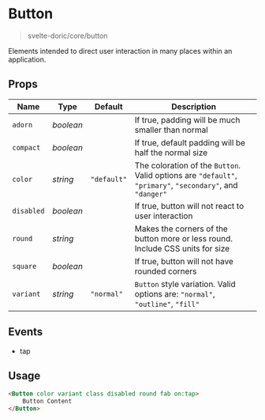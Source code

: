 # Button
> svelte-doric/core/button

Elements intended to direct user interaction in many places within an
application.

## Props
| Name | Type | Default | Description |
| --- | --- | --- | --- |
| `adorn` | _boolean_ | | If true, padding will be much smaller than normal
| `compact` | _boolean_ | | If true, default padding will be half the normal size
| `color` | _string_ | `"default"` | The coloration of the `Button`. Valid options are `"default"`, `"primary"`, `"secondary"`, and `"danger"`
| `disabled` | _boolean_ | | If true, button will not react to user interaction
| `round` | _string_ | | Makes the corners of the button more or less round. Include CSS units for size
| `square` | _boolean_ | | If true, button will not have rounded corners
| `variant` | _string_ | `"normal"` | `Button` style variation. Valid options are: `"normal"`, `"outline"`, `"fill"`

## Events
- tap

## Usage
```html
<Button color variant class disabled round fab on:tap>
    Button Content
</Button>
```
